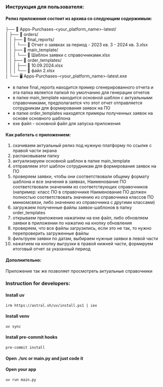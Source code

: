 ### Инструкция для пользователя:

#### Релиз приложения состоит из архива со следующим содержимым:

├── 📁 Apps-Purchases-<your_platform_name>-latest/  
│   ├── 📁 orders/  
│   │   ├── 📁 final_reports/  
│   │   │   └── 📄 Отчет о заявках за период - 2023 кв. 3 - 2024 кв. 3.xlsx  
│   │   ├── 📁 main_template/  
│   │   │   └── 📄 Шаблон заявки с справочниками.xlsx  
│   │   ├── 📁 order_templates/  
│   │   │   ├── 📄 10.09.2024.xlsx  
│   │   │   └── 📄 файл 2.xlsx  
│   └── 🖥️ Apps-Purchases-<your_platform_name>-latest.exe  


* в папке final_reports находится пример сгенерированного отчета и эта папка является папкой по умолчанию для генерации отчетов
* в папке main_template находится основной шаблон с актуальными справочниками, предполагается что этот отчет отправляется сотрудникам для формирования заявок на ПО
* в папке order_templates находятся примеры полученных заявок на основе основного шаблона
* exe файл - основной файл для запуска приложения

#### Как работать с приложением:

1. скачиваем актуальный релиз под нужную платформу по ссылке с правой части экрана
2. распаковываем папку
3. актуализируем основной шаблон в папке main_template
4. отправляем этот шаблон сотрудникам для формирования заявок на ПО
5. проверяем заявки, чтобы они соответствовали общему формату шаблона и все значения в заявках, Наименование ПО соответствовали значениям из соответствующих справочников (например: класс ПО в справочнике Наименование ПО должен полностью соответствовать значению из справочника классов ПО минкомсвязи, либо значению из справочника с другими классами)
6. загружаем полученные файлы заявок-шаблонов в папку order_templates
7. открываем приложение нажатием на exe файл, либо обновляем заявки в приложении по нажатию на кнопку обновления
8. проверяем, что все файлы загрузились, если это не так, то нужно перепроверить загруженные файлы
9. фильтруем заявки по датам, выбираем нужные заявки в левой части
10. нажатием на кнопку выгрузки в правой нижней части, формируем итоговый отчет за указанный период

#### Дополнительно:

Приложение так же позволяет просмотреть актуальные справочники

### Instruction for developers:

#### Install uv
```shell
irm https://astral.sh/uv/install.ps1 | iex
```

#### Install venv
```shell
uv sync
```

#### Install pre-commit hooks
```shell
pre-commit install
```

#### Open ./src or main.py and just code it

#### Open your app
```shell
uv run main.py
```